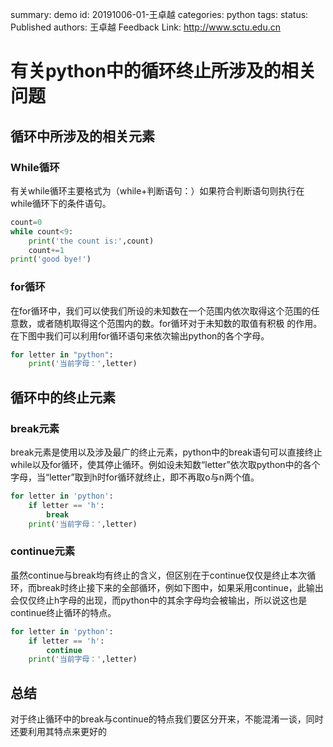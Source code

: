 summary: demo
id: 20191006-01-王卓越
categories: python
tags: 
status: Published 
authors: 王卓越
Feedback Link: http://www.sctu.edu.cn

# 有关python中的循环终止所涉及的相关问题
## 循环中所涉及的相关元素
### While循环
有关while循环主要格式为（while+判断语句：）如果符合判断语句则执行在while循环下的条件语句。
```python
count=0
while count<9:
    print('the count is:',count)
    count+=1
print('good bye!')
```
### for循环
在for循环中，我们可以使我们所设的未知数在一个范围内依次取得这个范围的任意数，或者随机取得这个范围内的数。for循环对于未知数的取值有积极
的作用。在下图中我们可以利用for循环语句来依次输出python的各个字母。
```python
for letter in "python":
    print('当前字母：',letter)   
```
## 循环中的终止元素
###  break元素
break元素是使用以及涉及最广的终止元素，python中的break语句可以直接终止while以及for循环，使其停止循环。例如设未知数“letter”依次取python中的各个字母，当“letter”取到h时for循环就终止，即不再取o与n两个值。
```python
for letter in 'python':
    if letter == 'h':
        break
    print('当前字母：',letter)
```
### continue元素
虽然continue与break均有终止的含义，但区别在于continue仅仅是终止本次循环，而break时终止接下来的全部循环，例如下图中，如果采用continue，此输出会仅仅终止h字母的出现，而python中的其余字母均会被输出，所以说这也是continue终止循环的特点。
```python
for letter in 'python':
    if letter == 'h':
        continue
    print('当前字母：',letter)
```
## 总结
对于终止循环中的break与continue的特点我们要区分开来，不能混淆一谈，同时还要利用其特点来更好的
